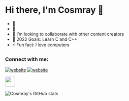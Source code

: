 # Hi there, I'm Cosmray 👋 

- 🔭 
- 🌱 
- 👯 I’m looking to collaborate with other content creators
- 🥅 2022 Goals: Learn C and C++
- ⚡ Fun fact: I love computers

### Connect with me:

[![website](./img/globe-light.svg)](https://github.com/Cosmray/)
[![website](e)](https://steamcommunity.com/id/cosmray)

<img height="32" width="32" src="https://unpkg.com/simple-icons@v6/icons/simpleicons.svg" />

![Cosmray's GitHub stats](https://github-readme-stats.vercel.app/api?username=Cosmray&show_icons=true&theme=radical)
